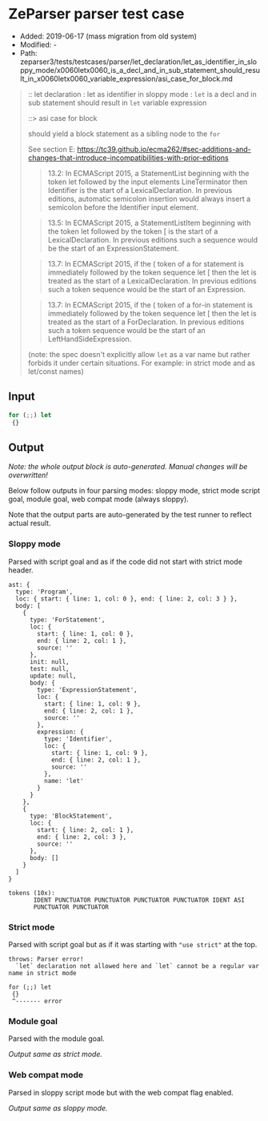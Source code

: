 # ZeParser parser test case

- Added: 2019-06-17 (mass migration from old system)
- Modified: -
- Path: zeparser3/tests/testcases/parser/let_declaration/let_as_identifier_in_sloppy_mode/x0060letx0060_is_a_decl_and_in_sub_statement_should_result_in_x0060letx0060_variable_expression/asi_case_for_block.md

> :: let declaration : let as identifier in sloppy mode : `let` is a decl and in sub statement should result in `let` variable expression
>
> ::> asi case for block
>
> should yield a block statement as a sibling node to the `for`
>
> See section E: https://tc39.github.io/ecma262/#sec-additions-and-changes-that-introduce-incompatibilities-with-prior-editions
>
> > 13.2: In ECMAScript 2015, a StatementList beginning with the token let followed by the input elements LineTerminator then Identifier is the start of a LexicalDeclaration. In previous editions, automatic semicolon insertion would always insert a semicolon before the Identifier input element.
>
> > 13.5: In ECMAScript 2015, a StatementListItem beginning with the token let followed by the token [ is the start of a LexicalDeclaration. In previous editions such a sequence would be the start of an ExpressionStatement.
>
> > 13.7: In ECMAScript 2015, if the ( token of a for statement is immediately followed by the token sequence let [ then the let is treated as the start of a LexicalDeclaration. In previous editions such a token sequence would be the start of an Expression.
>
> > 13.7: In ECMAScript 2015, if the ( token of a for-in statement is immediately followed by the token sequence let [ then the let is treated as the start of a ForDeclaration. In previous editions such a token sequence would be the start of an LeftHandSideExpression.
>
> (note: the spec doesn't explicitly allow `let` as a var name but rather forbids it under certain situations. For example: in strict mode and as let/const names)

## Input

`````js
for (;;) let 
 {}
`````

## Output

_Note: the whole output block is auto-generated. Manual changes will be overwritten!_

Below follow outputs in four parsing modes: sloppy mode, strict mode script goal, module goal, web compat mode (always sloppy).

Note that the output parts are auto-generated by the test runner to reflect actual result.

### Sloppy mode

Parsed with script goal and as if the code did not start with strict mode header.

`````
ast: {
  type: 'Program',
  loc: { start: { line: 1, col: 0 }, end: { line: 2, col: 3 } },
  body: [
    {
      type: 'ForStatement',
      loc: {
        start: { line: 1, col: 0 },
        end: { line: 2, col: 1 },
        source: ''
      },
      init: null,
      test: null,
      update: null,
      body: {
        type: 'ExpressionStatement',
        loc: {
          start: { line: 1, col: 9 },
          end: { line: 2, col: 1 },
          source: ''
        },
        expression: {
          type: 'Identifier',
          loc: {
            start: { line: 1, col: 9 },
            end: { line: 2, col: 1 },
            source: ''
          },
          name: 'let'
        }
      }
    },
    {
      type: 'BlockStatement',
      loc: {
        start: { line: 2, col: 1 },
        end: { line: 2, col: 3 },
        source: ''
      },
      body: []
    }
  ]
}

tokens (10x):
       IDENT PUNCTUATOR PUNCTUATOR PUNCTUATOR PUNCTUATOR IDENT ASI
       PUNCTUATOR PUNCTUATOR
`````

### Strict mode

Parsed with script goal but as if it was starting with `"use strict"` at the top.

`````
throws: Parser error!
  `let` declaration not allowed here and `let` cannot be a regular var name in strict mode

for (;;) let
 {}
 ^------- error
`````


### Module goal

Parsed with the module goal.

_Output same as strict mode._

### Web compat mode

Parsed in sloppy script mode but with the web compat flag enabled.

_Output same as sloppy mode._
